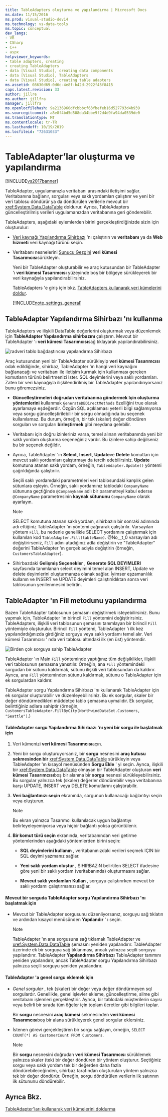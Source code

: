 ```yaml
---
title: TableAdapters oluşturma ve yapılandırma | Microsoft Docs
ms.date: 11/15/2016
ms.prod: visual-studio-dev14
ms.technology: vs-data-tools
ms.topic: conceptual
dev_langs:
- VB
- CSharp
- C++
- aspx
helpviewer_keywords:
- table adapters, creating
- creating TableAdapters
- data [Visual Studio], creating data components
- data [Visual Studio], TableAdapters
- data [Visual Studio], creating table adapters
ms.assetid: 08630d69-0d6c-4e8f-b42d-2922f45f8415
caps.latest.revision: 33
author: jillre
ms.author: jillfra
manager: jillfra
ms.openlocfilehash: 9a2136960dfcbbbcf63fbefeb16d527793d4b939
ms.sourcegitcommit: a8e8f4bd5d508da34bbe9f2d4d9fa94da0539de0
ms.translationtype: MT
ms.contentlocale: tr-TR
ms.lasthandoff: 10/19/2019
ms.locfileid: "72631033"
---
```

# <a name="create-and-configure-tableadapters"></a>TableAdapter’lar oluşturma ve yapılandırma
[!INCLUDE[vs2017banner](../includes/vs2017banner.md)]

TableAdapter, uygulamanızla veritabanı arasındaki iletişimi sağlar. Veritabanına bağlanır, sorguları veya saklı yordamları çalıştırır ve yeni bir veri tablosu döndürür ya da döndürülen verilerle mevcut bir <xref:System.Data.DataTable> doldurur. Ayrıca, TableAdapters güncelleştirilmiş verileri uygulamanızdan veritabanına geri gönderebilir.

 TableAdapters, aşağıdaki eylemlerden birini gerçekleştirdiğinizde sizin için oluşturulur:

- [Veri kaynağı Yapılandırma Sihirbazı](https://msdn.microsoft.com/library/c4df7de5-5da0-4064-940c-761dd6d9e28f) 'nı çalıştırın ve **veritabanı** ya da **Web hizmeti** veri kaynağı türünü seçin.

- Veritabanı nesnelerini [Sunucu Gezgini](https://msdn.microsoft.com/library/4ea29b3b-bbb2-45e4-9082-eaf635c41c4d) **veri kümesi Tasarımcısı**sürükleyin.

  Yeni bir TableAdapter oluşturabilir ve araç kutusundan bir TableAdapter 'ı **veri kümesi Tasarımcısı** yüzeyinde boş bir bölgeye sürükleyerek bir veri kaynağıyla yapılandırabilirsiniz.

  TableAdapters 'e giriş için bkz. [TableAdapters kullanarak veri kümelerini doldur](../data-tools/fill-datasets-by-using-tableadapters.md).

  [!INCLUDE[note_settings_general](../includes/note-settings-general-md.md)]

## <a name="use-the-tableadapter-configuration-wizard"></a>TableAdapter Yapılandırma Sihirbazı 'nı kullanma
 TableAdapters ve ilişkili DataTable değerlerini oluşturmak veya düzenlemek için **TableAdapter Yapılandırma sihirbazını** çalıştırın. Mevcut bir TableAdapter 'ı **veri kümesi Tasarımcısı**sağ tıklayarak yapılandırabilirsiniz.

 ![radveri tablo bağdaştırıcısı yapılandırma Sihirbazı](../data-tools/media/raddata-table-adapter-configuration-wizard.png "radveri tablo bağdaştırıcısı yapılandırma Sihirbazı")

 Araç kutusundan yeni bir TableAdapter sürükleyip **veri kümesi Tasarımcısı** odak edildiğinde, sihirbaz, TableAdapter 'ın hangi veri kaynağını bağlanacağı ve veritabanı ile iletişim kurmak için kullanması gereken komutların türünü belirtmenizi Ister. SQL deyimlerini veya saklı yordamları. Zaten bir veri kaynağıyla ilişkilendirilmiş bir TableAdapter yapılandırıyorsanız bunu göremezsiniz.

- **Güncelleştirmeleri doğrudan veritabanına göndermek Için oluşturma yöntemlerini** kullanmak `GenerateDBDirectMethods` özelliğini true olarak ayarlamaya eşdeğerdir. Özgün SQL açıklaması yeterli bilgi sağlamıyorsa veya sorgu güncelleştirilebilir bir sorgu olmadığında bu seçenek kullanılamaz. Bu durum, örneğin, bir tek (skaler) değer döndüren sorguları ve sorguları **birleştirmek** gibi meydana gelebilir.

- Veritabanı için doğru izinleriniz varsa, temel alınan veritabanında yeni bir saklı yordam oluşturma seçeneğiniz vardır. Bu izinlere sahip değilseniz bu bir seçenek değildir.

- Ayrıca, TableAdapter 'ın **Select**, **Insert**, **Update**ve **Delete** komutları için mevcut saklı yordamları çalıştırmayı da tercih edebilirsiniz. **Update** komutuna atanan saklı yordam, örneğin, `TableAdapter.Update()` yöntemi çağrıldığında çalıştırılır.

     Seçili saklı yordamdaki parametreleri veri tablosundaki karşılık gelen sütunlara eşleyin. Örneğin, saklı yordamınız tablodaki `CompanyName` sütununa geçtiğinde `@CompanyName` adlı bir parametreyi kabul ederse `@CompanyName` parametresinin **kaynak sütununu** `CompanyName` olarak ayarlayın.

    > [!NOTE]
    > SELECT komutuna atanan saklı yordam, sihirbazın bir sonraki adımında adı ettiğiniz TableAdapter 'ın yöntemi çağırarak çalıştırılır. Varsayılan yöntem `Fill`, bu nedenle genellikle SELECT yordamını çalıştırmak için kullanılan kod `TableAdapter.Fill(tableName)`. @No__t_0 varsayılan adı değiştirirseniz, `Fill` adını atadığınız adla değiştirin ve "TableAdapter" değerini TableAdapter 'ın gerçek adıyla değiştirin (örneğin, `CustomersTableAdapter`).

- Sihirbazdaki **Gelişmiş Seçenekler** , **Generate SQL DEYIMLERI** sayfasında tanımlanan select deyimini temel alan INSERT, Update ve delete deyimlerini oluşturmanıza olanak sağlar. İyimser eşzamanlılık kullanın ve INSERT ve UPDATE deyimleri çalıştırıldıktan sonra veri tablosunun yenilenmesini belirtin.

## <a name="configure-a-tableadapters-fill-method"></a>TableAdapter 'ın Fill metodunu yapılandırma
 Bazen TableAdapter tablosunun şemasını değiştirmek isteyebilirsiniz. Bunu yapmak için, TableAdapter 'ın birincil `Fill` yöntemini değiştirirsiniz. TableAdapters, ilişkili veri tablosunun şemasını tanımlayan bir birincil `Fill` yöntemiyle oluşturulur. Birincil `Fill` yöntemi, TableAdapter 'ı ilk kez yapılandırdığınızda girdiğiniz sorguyu veya saklı yordamı temel alır. Veri kümesi Tasarımcısı ' nda veri tablosu altındaki ilk (en üst) yöntemdir.

 ![Birden çok sorguya sahip TableAdapter](../data-tools/media/tableadapter.gif "TableAdapter")

 TableAdapter 'ın Main `Fill` yönteminde yaptığınız tüm değişiklikler, ilişkili veri tablosunun şemasına yansıtılır. Örneğin, ana `Fill` yöntemindeki sorgudan bir sütunu kaldırmak, sütunu ilişkili veri tablosundan da kaldırır. Ayrıca, ana `Fill` yönteminden sütunu kaldırmak, sütunu o TableAdapter için ek sorgulardan kaldırır.

 TableAdapter sorgu Yapılandırma Sihirbazı 'nı kullanarak TableAdapter için ek sorgular oluşturabilir ve düzenleyebilirsiniz. Bu ek sorgular, skaler bir değer döndürmedikleri müddetçe tablo şemasına uymalıdır.  Ek sorgular, belirttiğiniz adlara sahiptir (örneğin, `CustomersTableAdapter.FillByCity(NorthwindDataSet.Customers, "Seattle")`.)

#### <a name="to-start-the-tableadapter-query-configuration-wizard-with-a-new-query"></a>TableAdapter sorgu Yapılandırma Sihirbazı 'nı yeni bir sorgu ile başlatmak için

1. Veri kümenizi **veri kümesi Tasarımcısı**açın.

2. Yeni bir sorgu oluşturuyorsanız, bir **sorgu** nesnesini **araç kutusu** **sekmesinden bir** <xref:System.Data.DataTable> sürükleyin veya TableAdapter 'ın kısayol menüsünden **Sorgu Ekle** ' yi seçin. Ayrıca, ilişkili bir <xref:System.Data.DataTable> olmayan bir TableAdapter oluşturan **veri kümesi Tasarımcısı**boş bir alanına bir **sorgu** nesnesi sürükleyebilirsiniz. Bu sorgular yalnızca tek (skaler) değerler döndürebilir veya veritabanına karşı UPDATE, INSERT veya DELETE komutlarını çalıştırabilir.

3. **Veri bağlantınızı seçin** ekranında, sorgunun kullanacağı bağlantıyı seçin veya oluşturun.

    > [!NOTE]
    > Bu ekran yalnızca Tasarımcı kullanılacak uygun bağlantıyı belirleyeleyemiyorsa veya hiçbir bağlantı yoksa görüntülenir.

4. **Bir komut türü seçin** ekranında, veritabanından veri getirme yöntemlerinden aşağıdaki yöntemlerden birini seçin:

    - **SQL deyimlerini kullanın** , veritabanınızdaki verileri seçmek IÇIN bir SQL deyimi yazmanız sağlar.

    - **Yeni saklı yordam oluştur** , SIHIRBAZıN belirtilen SELECT ifadesine göre yeni bir saklı yordam (veritabanında) oluşturmasını sağlar.

    - **Mevcut saklı yordamları Kullan** , sorguyu çalıştırırken mevcut bir saklı yordamı çalıştırmanızı sağlar.

#### <a name="to-start-the-tableadapter-query-configuration-wizard-on-an-existing-query"></a>Mevcut bir sorguda TableAdapter sorgu Yapılandırma Sihirbazı 'nı başlatmak için

- Mevcut bir TableAdapter sorgusunu düzenliyorsanız, sorguyu sağ tıklatın ve ardından kısayol menüsünden **Yapılandır** ' ı seçin.

    > [!NOTE]
    > TableAdapter 'ın ana sorgusuna sağ tıklamak TableAdapter ve <xref:System.Data.DataTable> şemasını yeniden yapılandırır. TableAdapter üzerinde ek bir sorguya sağ tıklanması, ancak yalnızca seçili sorguyu yapılandırır. TableAdapter **Yapılandırma Sihirbazı** TableAdapter tanımını yeniden yapılandırır, ancak TableAdapter sorgu Yapılandırma Sihirbazı yalnızca seçili sorguyu yeniden yapılandırır.

#### <a name="to-add-a-global--query-to-a-tableadapter"></a>TableAdapter 'a genel sorgu eklemek için

- *Genel sorgular* , tek (skaler) bir değer veya değer döndürmeyen sql sorgulardır. Genellikle, genel işlevler ekleme, güncelleştirme, silme gibi veritabanı işlemleri gerçekleştirir. Ayrıca, bir tablodaki müşterilerin sayısı veya belirli bir sırada tüm öğeler için toplam ücretler gibi bilgileri toplar.

     Bir **sorgu** nesnesini **araç** **kümesi** sekmesinden **veri kümesi Tasarımcısı**boş bir alana sürükleyerek genel sorgular eklersiniz.

- İstenen görevi gerçekleştiren bir sorgu sağlayın, örneğin, `SELECT COUNT(*) AS CustomerCount FROM Customers`.

    > [!NOTE]
    > Bir **sorgu** nesnesini doğrudan **veri kümesi Tasarımcısı** sürüklemek yalnızca skaler (tek) bir değer döndüren bir yöntem oluşturur. Seçtiğiniz sorgu veya saklı yordam tek bir değerden daha fazla döndürebileceğinden, sihirbaz tarafından oluşturulan yöntem yalnızca tek bir değer döndürür. Örneğin, sorgu döndürülen verilerin ilk satırının ilk sütununu döndürebilir.

## <a name="see-also"></a>Ayrıca Bkz.
 [TableAdapter'ları kullanarak veri kümelerini doldurma](../data-tools/fill-datasets-by-using-tableadapters.md)
